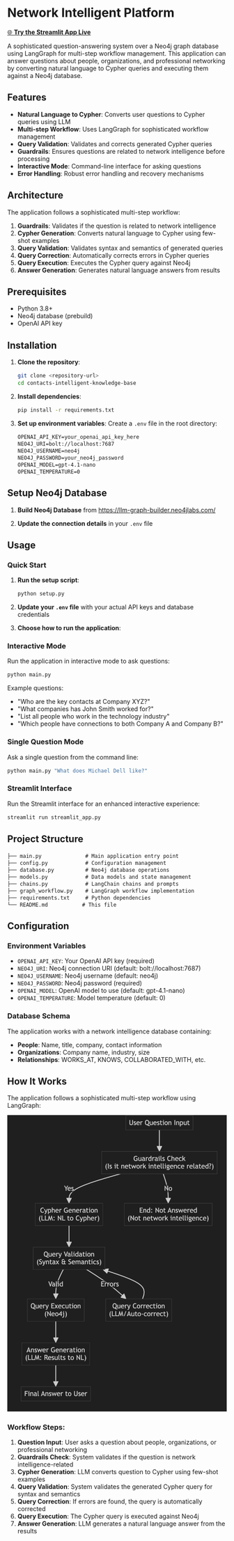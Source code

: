 # Network Intelligent Platform

[🌐 **Try the Streamlit App Live**](https://network-intelligent-platform.streamlit.app/)

A sophisticated question-answering system over a Neo4j graph database using LangGraph for multi-step workflow management. This application can answer questions about people, organizations, and professional networking by converting natural language to Cypher queries and executing them against a Neo4j database.

## Features

- **Natural Language to Cypher**: Converts user questions to Cypher queries using LLM
- **Multi-step Workflow**: Uses LangGraph for sophisticated workflow management
- **Query Validation**: Validates and corrects generated Cypher queries
- **Guardrails**: Ensures questions are related to network intelligence before processing
- **Interactive Mode**: Command-line interface for asking questions
- **Error Handling**: Robust error handling and recovery mechanisms

## Architecture

The application follows a sophisticated multi-step workflow:

1. **Guardrails**: Validates if the question is related to network intelligence
2. **Cypher Generation**: Converts natural language to Cypher using few-shot examples
3. **Query Validation**: Validates syntax and semantics of generated queries
4. **Query Correction**: Automatically corrects errors in Cypher queries
5. **Query Execution**: Executes the Cypher query against Neo4j
6. **Answer Generation**: Generates natural language answers from results

## Prerequisites

- Python 3.8+
- Neo4j database (prebuild)
- OpenAI API key

## Installation

1. **Clone the repository**:
   ```bash
   git clone <repository-url>
   cd contacts-intelligent-knowledge-base
   ```

2. **Install dependencies**:
   ```bash
   pip install -r requirements.txt
   ```

3. **Set up environment variables**:
   Create a `.env` file in the root directory:
   ```env
   OPENAI_API_KEY=your_openai_api_key_here
   NEO4J_URI=bolt://localhost:7687
   NEO4J_USERNAME=neo4j
   NEO4J_PASSWORD=your_neo4j_password
   OPENAI_MODEL=gpt-4.1-nano
   OPENAI_TEMPERATURE=0
   ```

## Setup Neo4j Database

1. **Build Neo4j Database** from https://llm-graph-builder.neo4jlabs.com/

2. **Update the connection details** in your `.env` file

## Usage

### Quick Start

1. **Run the setup script**:
   ```bash
   python setup.py
   ```

2. **Update your `.env` file** with your actual API keys and database credentials

3. **Choose how to run the application**:

### Interactive Mode

Run the application in interactive mode to ask questions:

```bash
python main.py
```

Example questions:
- "Who are the key contacts at Company XYZ?"
- "What companies has John Smith worked for?"
- "List all people who work in the technology industry"
- "Which people have connections to both Company A and Company B?"

### Single Question Mode

Ask a single question from the command line:

```bash
python main.py "What does Michael Dell like?"
```



### Streamlit Interface

Run the Streamlit interface for an enhanced interactive experience:

```bash
streamlit run streamlit_app.py
```

## Project Structure

```
├── main.py              # Main application entry point
├── config.py            # Configuration management
├── database.py          # Neo4j database operations
├── models.py            # Data models and state management
├── chains.py            # LangChain chains and prompts
├── graph_workflow.py    # LangGraph workflow implementation
├── requirements.txt     # Python dependencies
└── README.md           # This file
```

## Configuration

### Environment Variables

- `OPENAI_API_KEY`: Your OpenAI API key (required)
- `NEO4J_URI`: Neo4j connection URI (default: bolt://localhost:7687)
- `NEO4J_USERNAME`: Neo4j username (default: neo4j)
- `NEO4J_PASSWORD`: Neo4j password (required)
- `OPENAI_MODEL`: OpenAI model to use (default: gpt-4.1-nano)
- `OPENAI_TEMPERATURE`: Model temperature (default: 0)

### Database Schema

The application works with a network intelligence database containing:
- **People**: Name, title, company, contact information
- **Organizations**: Company name, industry, size
- **Relationships**: WORKS_AT, KNOWS, COLLABORATED_WITH, etc.

## How It Works

The application follows a sophisticated multi-step workflow using LangGraph:

![Workflow Diagram](assets/workflow.png)

### Workflow Steps:

1. **Question Input**: User asks a question about people, organizations, or professional networking
2. **Guardrails Check**: System validates if the question is network intelligence-related
3. **Cypher Generation**: LLM converts question to Cypher using few-shot examples
4. **Query Validation**: System validates the generated Cypher query for syntax and semantics
5. **Query Correction**: If errors are found, the query is automatically corrected
6. **Query Execution**: The Cypher query is executed against Neo4j
7. **Answer Generation**: LLM generates a natural language answer from the results
